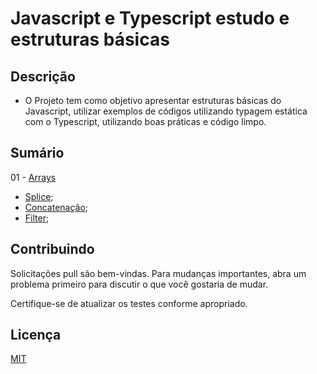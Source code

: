 # Javascript e Typescript estudo e estruturas básicas

## Descrição

* O Projeto tem como objetivo apresentar estruturas básicas do Javascript, utilizar exemplos de códigos utilizando typagem estática com o Typescript, utilizando boas práticas e código limpo.

## Sumário

01 - [Arrays](https://github.com/fcd007/Javascript-Typescript-v2/tree/main/01_Arrays)
* [Splice](https://github.com/fcd007/Javascript-Typescript-v2/tree/main/01_Arrays/ComoUsarSplice);
* [Concatenação](https://github.com/fcd007/Javascript-Typescript-v2/tree/main/01_Arrays/ConcatenarArrays);
* [Filter](https://github.com/fcd007/Javascript-Typescript-v2/tree/main/01_Arrays/ArraysFilter);

## Contribuindo
Solicitações pull são bem-vindas. Para mudanças importantes, abra um problema primeiro para discutir o que você gostaria de mudar.

Certifique-se de atualizar os testes conforme apropriado.

## Licença
[MIT](https://choosealicense.com/licenses/mit/)
